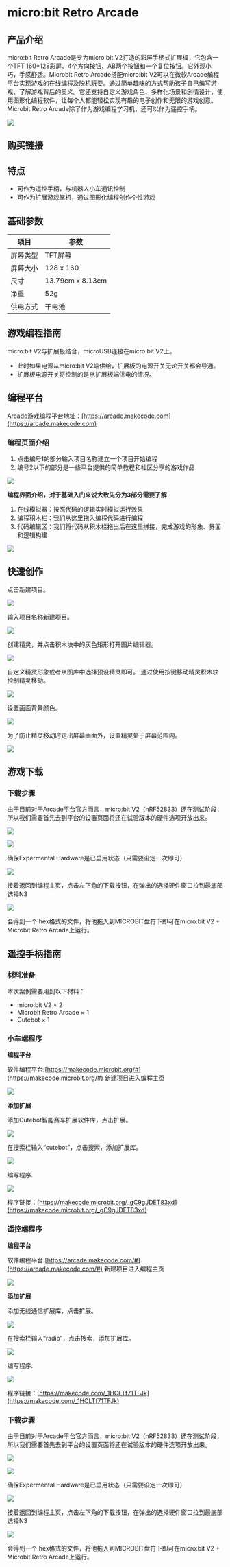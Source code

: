 # micro:bit Retro Arcade

## 产品介绍

micro:bit Retro Arcade是专为micro:bit V2打造的彩屏手柄式扩展板，它包含一个TFT 160*128彩屏、4个方向按钮、AB两个按钮和一个复位按钮。它外观小巧，手感舒适。Microbit Retro Arcade搭配micro:bit V2可以在微软Arcade编程平台实现游戏的在线编程及脱机玩耍。通过简单趣味的方式帮助孩子自己编写游戏、了解游戏背后的奥义。它还支持自定义游戏角色、多样化场景和剧情设计，使用图形化编程软件，让每个人都能轻松实现有趣的电子创作和无限的游戏创意。
Microbit Retro Arcade除了作为游戏编程学习机，还可以作为遥控手柄。

![](./images/microbit-retro-arcade-01.png)


## 购买链接

<!--[Microbit Retro Arcade]()-->

## 特点

- 可作为遥控手柄，与机器人小车通讯控制
- 可作为扩展游戏掌机，通过图形化编程创作个性游戏

## 基础参数

| 项目 | 参数 |
|---|---|
| 屏幕类型 | TFT屏幕 |
| 屏幕大小 | 128 x 160 |
| 尺寸 | 13.79cm x 8.13cm |
| 净重 | 52g |
| 供电方式 | 干电池 |

<!--## 外形与尺寸定位

![](./images/microbit-retro-arcade-02.png)




## 功能性模块介绍


![](./images/microbit-retro-arcade-03.png)


### 安装步骤


![](./images/microbit-retro-arcade-04.png)-->



## 游戏编程指南

micro:bit V2与扩展板结合，microUSB连接在micro:bit V2上。
- 此时如果电源从micro:bit V2端供给，扩展板的电源开关无论开关都会导通。
- 扩展板电源开关将控制的是从扩展板端供电的情况。

## 编程平台

Arcade游戏编程平台地址：[https://arcade.makecode.com](https://arcade.makecode.com)

### 编程页面介绍

1. 点击编号1的部分输入项目名称建立一个项目开始编程
2. 编号2以下的部分是一些平台提供的简单教程和社区分享的游戏作品

![](./images/microbit-retro-arcade-08.png)

**编程界面介绍，对于基础入门来说大致先分为3部分需要了解**

1. 在线模拟器：按照代码的逻辑实时模拟运行效果
2. 编程积木栏：我们从这里拖入编程代码进行编程
3. 代码编辑区：我们将代码从积木栏拖出后在这里拼接，完成游戏的形象、界面和逻辑构建

![](./images/microbit-retro-arcade-09.png)

## 快速创作

点击新建项目。

![](./images/microbit-retro-arcade-10.png)

输入项目名称新建项目。

![](./images/microbit-retro-arcade-11.png)


创建精灵，并点击积木块中的灰色矩形打开图片编辑器。

![](./images/microbit-retro-arcade-12.png)

自定义精灵形象或者从图库中选择预设精灵即可。
通过使用按键移动精灵积木块控制精灵移动。

![](./images/microbit-retro-arcade-13.png)

设置画面背景颜色。

![](./images/microbit-retro-arcade-14.png)

为了防止精灵移动时走出屏幕画面外，设置精灵处于屏幕范围内。

![](./images/microbit-retro-arcade-15.png)

## 游戏下载

### 下载步骤

由于目前对于Arcade平台官方而言，micro:bit V2（nRF52833）还在测试阶段，所以我们需要首先去到平台的设置页面将还在试验版本的硬件选项开放出来。

![](./images/microbit-retro-arcade-16.png)

![](./images/microbit-retro-arcade-17.png)

确保Expermental Hardware是已启用状态（只需要设定一次即可）



![](./images/microbit-retro-arcade-18.png)

接着返回到编程主页，点击左下角的下载按钮，在弹出的选择硬件窗口拉到最底部选择N3

![](./images/microbit-retro-arcade-19.png)

会得到一个.hex格式的文件，将他拖入到MICROBIT盘符下即可在micro:bit V2 + Microbit Retro Arcade上运行。



## 遥控手柄指南

### 材料准备

本次案例需要用到以下材料：

- micro:bit V2 × 2
- Microbit Retro Arcade × 1
- Cutebot × 1

### 小车端程序

**编程平台**

软件编程平台:[https://makecode.microbit.org/#](https://makecode.microbit.org/#)
新建项目进入编程主页

![](./images/microbit-retro-arcade-20.png)

**添加扩展**

添加Cutebot智能赛车扩展软件库，点击扩展。

![](./images/microbit-retro-arcade-21.png)

在搜索栏输入“cutebot”，点击搜索，添加扩展库。

![](./images/microbit-retro-arcade-22.png)

编写程序.

![](./images/microbit-retro-arcade-23.png)

程序链接：[https://makecode.microbit.org/_gC9gJDET83xd](https://makecode.microbit.org/_gC9gJDET83xd)


### 遥控端程序

**编程平台**

软件编程平台:[https://arcade.makecode.com/#](https://arcade.makecode.com/#)
新建项目进入编程主页

![](./images/microbit-retro-arcade-24.png)

**添加扩展**

添加无线通信扩展库，点击扩展。

![](./images/microbit-retro-arcade-25.png)

在搜索栏输入“radio”，点击搜索，添加扩展库。

![](./images/microbit-retro-arcade-26.png)

编写程序.

![](./images/microbit-retro-arcade-27.png)

程序链接：[https://makecode.com/_1HCLTf71TFJk](https://makecode.com/_1HCLTf71TFJk)

### 下载步骤

由于目前对于Arcade平台官方而言，micro:bit V2（nRF52833）还在测试阶段，所以我们需要首先去到平台的设置页面将还在试验版本的硬件选项开放出来。

![](./images/microbit-retro-arcade-16.png)


![](./images/microbit-retro-arcade-17.png)


确保Expermental Hardware是已启用状态（只需要设定一次即可）

![](./images/microbit-retro-arcade-18.png)

接着返回到编程主页，点击左下角的下载按钮，在弹出的选择硬件窗口拉到最底部选择N3


![](./images/microbit-retro-arcade-19.png)


会得到一个.hex格式的文件，将他拖入到MICROBIT盘符下即可在micro:bit V2 + Microbit Retro Arcade上运行。
